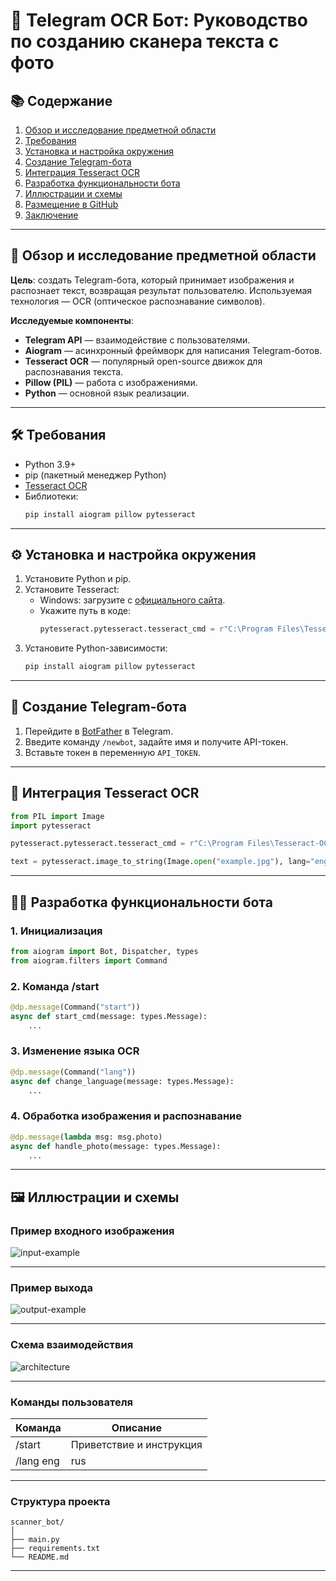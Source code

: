 # 🧠 Telegram OCR Бот: Руководство по созданию сканера текста с фото

## 📚 Содержание
1. [Обзор и исследование предметной области](#обзор)
2. [Требования](#требования)
3. [Установка и настройка окружения](#установка)
4. [Создание Telegram-бота](#создание-бота)
5. [Интеграция Tesseract OCR](#интеграция-ocr)
6. [Разработка функциональности бота](#разработка)
7. [Иллюстрации и схемы](#иллюстрации)
8. [Размещение в GitHub](#размещение)
9. [Заключение](#заключение)

---

## 🧪 Обзор и исследование предметной области <a name="обзор"></a>

**Цель**: создать Telegram-бота, который принимает изображения и распознает текст, возвращая результат пользователю. Используемая технология — OCR (оптическое распознавание символов).

**Исследуемые компоненты**:
- **Telegram API** — взаимодействие с пользователями.
- **Aiogram** — асинхронный фреймворк для написания Telegram-ботов.
- **Tesseract OCR** — популярный open-source движок для распознавания текста.
- **Pillow (PIL)** — работа с изображениями.
- **Python** — основной язык реализации.

---

## 🛠️ Требования <a name="требования"></a>

- Python 3.9+
- pip (пакетный менеджер Python)
- [Tesseract OCR](https://github.com/tesseract-ocr/tesseract)
- Библиотеки:
  ```bash
  pip install aiogram pillow pytesseract
  ```

---

## ⚙️ Установка и настройка окружения <a name="установка"></a>

1. Установите Python и pip.
2. Установите Tesseract:
   - Windows: загрузите с [официального сайта](https://github.com/tesseract-ocr/tesseract).
   - Укажите путь в коде:
     ```python
     pytesseract.pytesseract.tesseract_cmd = r"C:\Program Files\Tesseract-OCR\tesseract.exe"
     ```
3. Установите Python-зависимости:
   ```bash
   pip install aiogram pillow pytesseract
   ```

---

## 🤖 Создание Telegram-бота <a name="создание-бота"></a>

1. Перейдите в [BotFather](https://t.me/BotFather) в Telegram.
2. Введите команду `/newbot`, задайте имя и получите API-токен.
3. Вставьте токен в переменную `API_TOKEN`.

---

## 🧩 Интеграция Tesseract OCR <a name="интеграция-ocr"></a>

```python
from PIL import Image
import pytesseract

pytesseract.pytesseract.tesseract_cmd = r"C:\Program Files\Tesseract-OCR\tesseract.exe"

text = pytesseract.image_to_string(Image.open("example.jpg"), lang="eng")
```

---

## 👨‍💻 Разработка функциональности бота <a name="разработка"></a>

### 1. Инициализация

```python
from aiogram import Bot, Dispatcher, types
from aiogram.filters import Command
```

### 2. Команда /start

```python
@dp.message(Command("start"))
async def start_cmd(message: types.Message):
    ...
```

### 3. Изменение языка OCR

```python
@dp.message(Command("lang"))
async def change_language(message: types.Message):
    ...
```

### 4. Обработка изображения и распознавание

```python
@dp.message(lambda msg: msg.photo)
async def handle_photo(message: types.Message):
    ...
```

---

## 🖼️ Иллюстрации и схемы <a name="иллюстрации"></a>

### Пример входного изображения

![input-example](https://github.com/user-attachments/assets/e07e7f3b-49be-4340-88b4-7f99e6f25623)


---

### Пример выхода

![output-example](https://github.com/user-attachments/assets/4c34103f-6987-4ab1-80fa-6423a049133a)


---

### Схема взаимодействия
![architecture](https://github.com/user-attachments/assets/f7bb2313-99a2-4f5e-b29a-d6605acd26be)

---

### Команды пользователя

| Команда        | Описание                      |
|----------------|-------------------------------|
| /start         | Приветствие и инструкция      |
| /lang eng|rus | Сменить язык распознавания   |

---

### Структура проекта

```
scanner_bot/
│
├── main.py
├── requirements.txt
└── README.md
```

---



